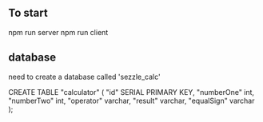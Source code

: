 ## To start
npm run server
npm run client

## database
need to create a database called 'sezzle_calc'

CREATE TABLE "calculator" (
  "id" SERIAL PRIMARY KEY,
  "numberOne" int,
  "numberTwo" int,
  "operator" varchar,
  "result" varchar,
  "equalSign" varchar
);
